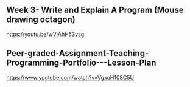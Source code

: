 
## Week 3- Write and Explain A Program (Mouse drawing octagon)
https://youtu.be/wViAhH53vsg

## Peer-graded-Assignment-Teaching-Programming-Portfolio---Lesson-Plan
https://www.youtube.com/watch?v=VgxoH108C5U
